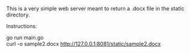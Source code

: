 This is a very simple web server meant to return a .docx file in the static directory.

Instructions:

go run main.go    
curl -o sample2.docx http://127.0.0.1:8081/static/sample2.docx
